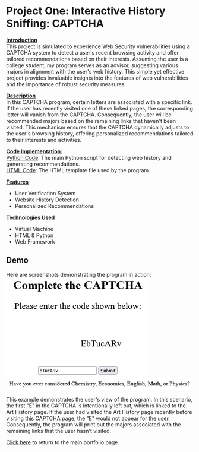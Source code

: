 # <b>Project One: Interactive History Sniffing: CAPTCHA </b><br />

<ins><b>Introduction</ins></b><br />
This project is simulated to experience Web Security vulnerabilities using a CAPTCHA system to detect a user's recent browsing activity and offer tailored recommendations based on their interests. Assuming the user is a college student, my program serves as an advisor, suggesting various majors in alignment with the user's web history. This simple yet effective project provides invaluable insights into the features of web vulnerabilities and the importance of robust security measures. 

<ins><b>Description</ins></b><br />
In this CAPTCHA program, certain letters are associated with a specific link. If the user has recently visited one of these linked pages, the corresponding letter will vanish from the CAPTCHA. Consequently, the user will be recommended majors based on the remaining links that haven't been visited. This mechanism ensures that the CAPTCHA dynamically adjusts to the user's browsing history, offering personalized recommendations tailored to their interests and activities.


<ins><b> Code Implementation: </ins></b><br />
[Python Code](history.py): The main Python script for detecting web history and generating recommendations. <br />
[HTML Code](question.tpl): The HTML template file used by the program.

<ins><b>Features</ins></b>
- User Verification System
- Website History Detection
- Personalized Recommendations

<ins><b>Technologies Used</ins></b>

- Virtual Machine 
- HTML & Python
- Web Framework

## Demo
Here are screenshots demonstrating the program in action:<br />
![CAPTCHA Input](CAPTCHA.png)
![Results](Results.png)

This example demonstrates the user's view of the program. In this scenario, the first "E" in the CAPTCHA is intentionally left out, which is linked to the Art History page. If the user had visited the Art History page recently before visiting this CAPTCHA page, the "E" would not appear for the user. Consequently, the program will print out the majors associated with the remaining links that the user hasn't visited.

[Click here](https://github.com/Geremyycx/Signature-Work-Portfolio.git) to return to the main portfolio page.


